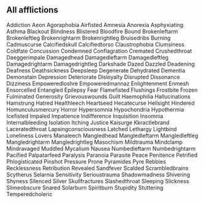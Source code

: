 All afflictions
------------------------------------------------
Addiction
Aeon
Agoraphobia
Airfisted
Amnesia
Anorexia
Asphyxiating
Asthma
Blackout
Blindness
Blistered
Bloodfire
Bound
Brokenleftarm
Brokenleftleg
Brokenrightarm
Brokenrightleg
Bruisedribs
Burning
Cadmuscurse
Calcifiedskull
Calcifiedtorso
Claustrophobia
Clumsiness
Coldfate
Concussion
Condemned
Conflagration
Cremated
Crushedthroat
Daeggerimpale
Damagedhead
Damagedleftarm
Damagedleftleg
Damagedrightarm
Damagedrightleg
Darkshade
Dazed
Dazzled
Deadening
Deafness
Deathsickness
Deepsleep
Degenerate
Dehydrated
Dementia
Demonstain
Depression
Deteriorate
Disloyalty
Disrupted
Dissonance
Dizziness
Empoweredloshre
Empoweredmannaz
Enlightenment
Enmesh
Ensorcelled
Entangled
Epilepsy
Fear
Flamefisted
Flushings
Frostbite
Frozen
Fulminated
Generosity
Grievouswounds
Guilt
Haemophilia
Hallucinations
Hamstrung
Hatred
Healthleech
Heartseed
Hecatecurse
Hellsight
Hindered
Homunculusmercury
Horror
Hypersomnia
Hypochondria
Hypothermia
Icefisted
Impaled
Impatience
Indifference
Inquisition
Insomnia
Internalbleeding
Isolation
Itching
Justice
Kaisurge
Kkractlebrand
Laceratedthroat
Lapsingconsciousness
Latched
Lethargy
Lightbind
Loneliness
Lovers
Manaleech
Mangledhead
Mangledleftarm
Mangledleftleg
Mangledrightarm
Mangledrightleg
Masochism
Mildtrauma
Mindclamp
Mindravaged
Muddled
Mycalium
Nausea
Numbedleftarm
Numbedrightarm
Pacified
Palpatarfeed
Paralysis
Paranoia
Parasite
Peace
Penitence
Petrified
Phlogisticated
Pinshot
Pressure
Prone
Pyramides
Pyre
Rebbies
Recklessness
Retribution
Revealed
Sandfever
Scalded
Scrambledbrains
Scytherus
Selarnia
Sensitivity
Serioustrauma
Shadowmadness
Shivering
Shyness
Silenced
Silver
Skullfractures
Slashedthroat
Sleeping
Slickness
Slimeobscure
Snared
Solarburn
Spiritburn
Stupidity
Stuttering
Temperedcholeric
